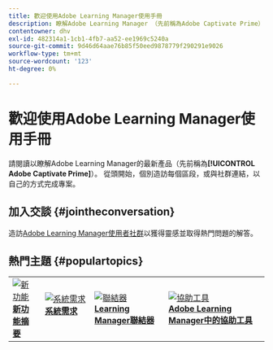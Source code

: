 ```yaml
---
title: 歡迎使用Adobe Learning Manager使用手冊
description: 瞭解Adobe Learning Manager （先前稱為Adobe Captivate Prime）的最新產品。 從頭開始，個別造訪每個區段，或與社群連結，以自己的方式完成專案。
contentowner: dhv
exl-id: 482314a1-1cb1-4fb7-aa52-ee1969c5240a
source-git-commit: 9d46d64aae76b85f50eed9878779f290291e9026
workflow-type: tm+mt
source-wordcount: '123'
ht-degree: 0%

---
```


# 歡迎使用Adobe Learning Manager使用手冊

請閱讀以瞭解Adobe Learning Manager的最新產品（先前稱為&#x200B;**[!UICONTROL Adobe Captivate Prime]**）。 從頭開始，個別造訪每個區段，或與社群連結，以自己的方式完成專案。

## 加入交談 {#jointheconversation}

造訪[Adobe Learning Manager使用者社群](https://community.adobe.com/t5/adobe-learning-manager/ct-p/ct-captivate-prime?page=1&amp;sort=latest_replies&amp;lang=all&amp;tabid=all)以獲得靈感並取得熱門問題的解答。

## 熱門主題 {#populartopics}

<table style="table-layout:fixed">
 <tbody>
  <tr>
   <td>
    <a href="whats-new.md">
    <img alt="新功能" src="assets/prime-new.jpeg">
    </a>
    <div>
    <a href="whats-new.md"><strong>新功能摘要</strong></a>
    </div>
   </td>
   <td>
    <a href="system-requirements.md">
    <img alt="系統需求" src="assets/prime-reqs.jpeg">
    </a>
    <a href="whats-new.md"><strong>系統需求</strong></a>
    </p>
   </td>
   <td>
    <a href="integration-admin/feature-summary/connectors.md">
    <img alt="聯結器" src="assets/prime-connector.jpeg">
    </a>
    <div>
    <a href="integration-admin/feature-summary/connectors.md"><strong>Learning Manager聯結器</strong></a>
    </div>
   </td>
   <td>
    <a href="accessibility-learning-manager.md">
    <img alt="協助工具" src="assets/prime-accessibility.jpeg">
    </a>
    <div>
    <a href="accessibility-learning-manager.md"><strong>Adobe Learning Manager中的協助工具</strong></a>
    </div>
   </td>
  </tr>
 </tbody>
</table>
